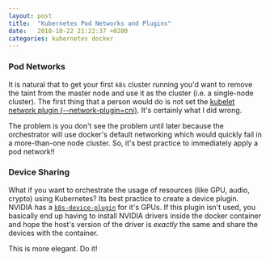 ```yaml
---
layout: post
title:  "Kubernetes Pod Networks and Plugins"
date:   2018-10-22 21:22:37 +0200
categories: kubernetes docker
---
```


### Pod Networks
It is natural that to get your first `k8s` cluster running you'd want to remove the taint from the master node and use it as the cluster (i.e. a single-node cluster). The first thing that a person would do is not set the [kubelet network plugin (--network-plugin=cni)](https://kubernetes.io/docs/concepts/extend-kubernetes/compute-storage-net/network-plugins/#installation). It's certainly what I did wrong.

The problem is you don't see the problem until later because the orchestrator will use docker's default networking which would quickly fail in a more-than-one node cluster. So, it's best practice to immediately apply a pod network!!

### Device Sharing
What if you want to orchestrate the usage of resources (like GPU, audio, crypto) using Kubernetes? Its best practice to create a device plugin. NVIDIA has a [`k8s-device-plugin`](https://github.com/NVIDIA/k8s-device-plugin) for it's GPUs. If this plugin isn't used, you basically end up having to install NVIDIA drivers inside the docker container and hope the host's version of the driver is _exactly_ the same and share the devices with the container.

This is more elegant. Do it!
